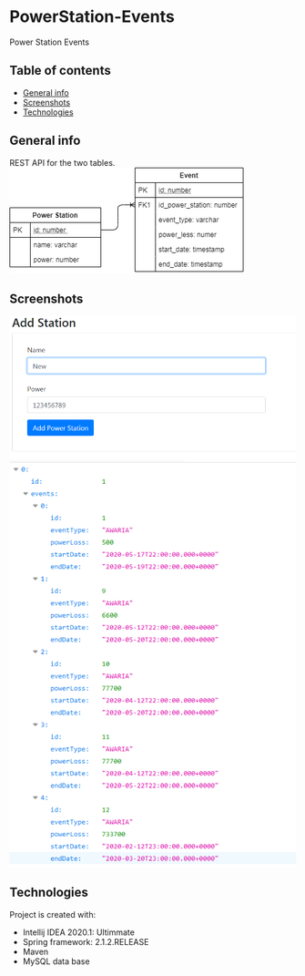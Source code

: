 # PowerStation-Events
Power Station Events
## Table of contents
* [General info](#general-info)
* [Screenshots](#screenshots)
* [Technologies](#technologies)


## General info
REST API for the two  tables.
<img src ="images/events.png" >

## Screenshots
![](images/Screenshot_2.png)
![](images/Screenshot_3.png)
	
## Technologies
Project is created with:
* Intellij IDEA 2020.1: Ultimmate
* Spring framework: 2.1.2.RELEASE
* Maven
* MySQL data base
